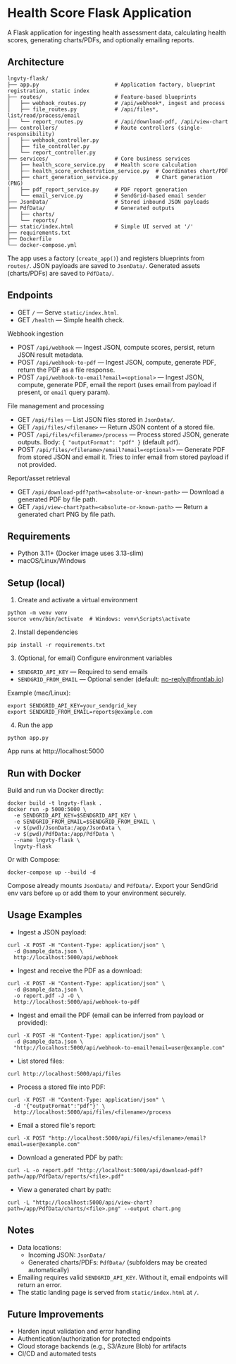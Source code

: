 # Health Score Flask Application

A Flask application for ingesting health assessment data, calculating health scores, generating charts/PDFs, and optionally emailing reports.

## Architecture

```
lngvty-flask/
├── app.py                        # Application factory, blueprint registration, static index
├── routes/                       # Feature-based blueprints
│   ├── webhook_routes.py         # /api/webhook*, ingest and process
│   ├── file_routes.py            # /api/files*, list/read/process/email
│   └── report_routes.py          # /api/download-pdf, /api/view-chart
├── controllers/                  # Route controllers (single-responsibility)
│   ├── webhook_controller.py
│   ├── file_controller.py
│   └── report_controller.py
├── services/                     # Core business services
│   ├── health_score_service.py   # Health score calculation
│   ├── health_score_orchestration_service.py  # Coordinates chart/PDF
│   ├── chart_generation_service.py            # Chart generation (PNG)
│   ├── pdf_report_service.py     # PDF report generation
│   └── email_service.py          # SendGrid-based email sender
├── JsonData/                     # Stored inbound JSON payloads
├── PdfData/                      # Generated outputs
│   ├── charts/
│   └── reports/
├── static/index.html             # Simple UI served at '/'
├── requirements.txt
├── Dockerfile
└── docker-compose.yml
```

The app uses a factory (`create_app()`) and registers blueprints from `routes/`. JSON payloads are saved to `JsonData/`. Generated assets (charts/PDFs) are saved to `PdfData/`.

## Endpoints

- GET `/` — Serve `static/index.html`.
- GET `/health` — Simple health check.

Webhook ingestion

- POST `/api/webhook` — Ingest JSON, compute scores, persist, return JSON result metadata.
- POST `/api/webhook-to-pdf` — Ingest JSON, compute, generate PDF, return the PDF as a file response.
- POST `/api/webhook-to-email?email=<optional>` — Ingest JSON, compute, generate PDF, email the report (uses email from payload if present, or `email` query param).

File management and processing

- GET `/api/files` — List JSON files stored in `JsonData/`.
- GET `/api/files/<filename>` — Return JSON content of a stored file.
- POST `/api/files/<filename>/process` — Process stored JSON, generate outputs. Body: `{ "outputFormat": "pdf" }` (default `pdf`).
- POST `/api/files/<filename>/email?email=<optional>` — Generate PDF from stored JSON and email it. Tries to infer email from stored payload if not provided.

Report/asset retrieval

- GET `/api/download-pdf?path=<absolute-or-known-path>` — Download a generated PDF by file path.
- GET `/api/view-chart?path=<absolute-or-known-path>` — Return a generated chart PNG by file path.

## Requirements

- Python 3.11+ (Docker image uses 3.13-slim)
- macOS/Linux/Windows

## Setup (local)

1. Create and activate a virtual environment

```
python -m venv venv
source venv/bin/activate  # Windows: venv\Scripts\activate
```

2. Install dependencies

```
pip install -r requirements.txt
```

3. (Optional, for email) Configure environment variables

- `SENDGRID_API_KEY` — Required to send emails
- `SENDGRID_FROM_EMAIL` — Optional sender (default: no-reply@frontlab.io)

Example (mac/Linux):

```
export SENDGRID_API_KEY=your_sendgrid_key
export SENDGRID_FROM_EMAIL=reports@example.com
```

4. Run the app

```
python app.py
```

App runs at http://localhost:5000

## Run with Docker

Build and run via Docker directly:

```
docker build -t lngvty-flask .
docker run -p 5000:5000 \
  -e SENDGRID_API_KEY=$SENDGRID_API_KEY \
  -e SENDGRID_FROM_EMAIL=$SENDGRID_FROM_EMAIL \
  -v $(pwd)/JsonData:/app/JsonData \
  -v $(pwd)/PdfData:/app/PdfData \
  --name lngvty-flask \
  lngvty-flask
```

Or with Compose:

```
docker-compose up --build -d
```

Compose already mounts `JsonData/` and `PdfData/`. Export your SendGrid env vars before `up` or add them to your environment securely.

## Usage Examples

- Ingest a JSON payload:

```
curl -X POST -H "Content-Type: application/json" \
  -d @sample_data.json \
  http://localhost:5000/api/webhook
```

- Ingest and receive the PDF as a download:

```
curl -X POST -H "Content-Type: application/json" \
  -d @sample_data.json \
  -o report.pdf -J -O \
  http://localhost:5000/api/webhook-to-pdf
```

- Ingest and email the PDF (email can be inferred from payload or provided):

```
curl -X POST -H "Content-Type: application/json" \
  -d @sample_data.json \
  "http://localhost:5000/api/webhook-to-email?email=user@example.com"
```

- List stored files:

```
curl http://localhost:5000/api/files
```

- Process a stored file into PDF:

```
curl -X POST -H "Content-Type: application/json" \
  -d '{"outputFormat":"pdf"}' \
  http://localhost:5000/api/files/<filename>/process
```

- Email a stored file's report:

```
curl -X POST "http://localhost:5000/api/files/<filename>/email?email=user@example.com"
```

- Download a generated PDF by path:

```
curl -L -o report.pdf "http://localhost:5000/api/download-pdf?path=/app/PdfData/reports/<file>.pdf"
```

- View a generated chart by path:

```
curl -L "http://localhost:5000/api/view-chart?path=/app/PdfData/charts/<file>.png" --output chart.png
```

## Notes

- Data locations:
  - Incoming JSON: `JsonData/`
  - Generated charts/PDFs: `PdfData/` (subfolders may be created automatically)
- Emailing requires valid `SENDGRID_API_KEY`. Without it, email endpoints will return an error.
- The static landing page is served from `static/index.html` at `/`.

## Future Improvements

- Harden input validation and error handling
- Authentication/authorization for protected endpoints
- Cloud storage backends (e.g., S3/Azure Blob) for artifacts
- CI/CD and automated tests
